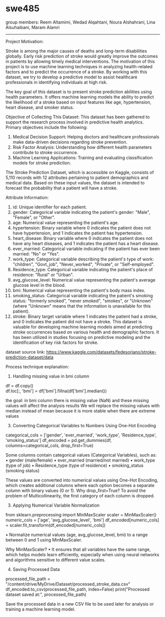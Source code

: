 # swe485
group members:
Reem Altamimi,
Wedad Alqahtani,
Noura Alshahrani,
Lina Alsuhaibani,
Maram Alamri

-----------------
Project Motivation:

Stroke is among the major causes of deaths and long-term disabilities globally. Early risk prediction of stroke would greatly improve the outcomes in patients by allowing timely medical interventions. The motivation of this project is to use machine learning techniques in analyzing health-related factors and to predict the occurrence of a stroke. By working with this dataset, we try to develop a predictive model to assist healthcare professionals in identifying individuals at high risk.

The key goal of this dataset is to present stroke prediction abilities using health parameters. It offers machine learning models the ability to predict the   likelihood of a stroke based on input features like age, hypertension, heart disease, and smoker status.

Objective of Collecting This Dataset:
This dataset has been gathered to support the research process involved in predictive health analytics. 
Primary objectives include the following:
1. Medical Decision Support: Helping doctors and healthcare professionals make data-driven decisions regarding stroke prevention.
2. Risk Factor Analysis: Understanding how different health parameters contribute to stroke occurrence.
3. Machine Learning Applications: Training and evaluating classification models for stroke prediction.

The Stroke Prediction Dataset, which is accessible on Kaggle, consists of 5,110 records with 12 attributes pertaining to patient demographics and medical data. Based on these input values, the dataset is intended to forecast the probability that a patient will have a stroke.

Attribute Information:
1. id: Unique identifier for each patient.
2. gender: Categorical variable indicating the patient's gender: "Male", "Female", or "Other".
3. age: Numerical value representing the patient's age.
4. hypertension: Binary variable where 0 indicates the patient does not have hypertension, and 1 indicates the patient has hypertension.
5. heart_disease: Binary variable where 0 indicates the patient does not have any heart diseases, and 1 indicates the patient has a heart disease.
6. ever_married: Categorical variable indicating if the patient has ever been married: "No" or "Yes".
7. work_type: Categorical variable describing the patient's type of work: "children", "Govt_job", "Never_worked", "Private", or "Self-employed".
8. Residence_type: Categorical variable indicating the patient's place of residence: "Rural" or "Urban".
9. avg_glucose_level: Numerical value representing the patient's average glucose level in the blood.
10. bmi: Numerical value representing the patient's body mass index.
11. smoking_status: Categorical variable indicating the patient's smoking status: "formerly smoked", "never smoked", "smokes", or "Unknown" (where "Unknown" means that the information is unavailable for this patient).
12. stroke: Binary target variable where 1 indicates the patient had a stroke, and 0 indicates the patient did not have a stroke.
This dataset is valuable for developing machine learning models aimed at predicting stroke occurrences based on various health and demographic factors. It has been utilized in studies focusing on predictive modeling and the identification of key risk factors for stroke.

dataset source link: https://www.kaggle.com/datasets/fedesoriano/stroke-prediction-dataset/data



Process technique explanation:

1)	Handling missing value in bmi column
   
df = df.copy()  
df.loc[:, 'bmi'] = df['bmi'].fillna(df['bmi'].median())

the goal:
in bmi column there is missing value (NaN) and these missing values will affect the analysis results
We will replace the missing values with median instead of mean because it is more stable when there are extreme values

3)	Converting Categorical Variables to Numbers Using One-Hot Encoding
   
categorical_cols = ['gender', 'ever_married', 'work_type', 'Residence_type', 'smoking_status']
df_encoded = pd.get_dummies(df, columns=categorical_cols, drop_first=True)

Some columns contain categorical values (Categorical Variables), such as:
•	gender (male/female)
•	ever_married (married/not married)
•	work_type (type of job)
•	Residence_type (type of residence)
•	smoking_status (smoking status)

These values are converted into numerical values using One-Hot Encoding, which creates additional columns where each option becomes a separate column with binary values (0 or 1).
Why drop_first=True?
To avoid the problem of Multicollinearity, the first category of each column is dropped.

3)	Applying Numerical Variable Normalization

from sklearn.preprocessing import MinMaxScaler
scaler = MinMaxScaler()
numeric_cols = ['age', 'avg_glucose_level', 'bmi']
df_encoded[numeric_cols] = scaler.fit_transform(df_encoded[numeric_cols])

•	Normalize numerical values (age, avg_glucose_level, bmi) to a range between 0 and 1 using MinMaxScaler.

Why MinMaxScaler?
•	It ensures that all variables have the same range, which helps models learn efficiently, especially when using neural networks and algorithms sensitive to different value scales.

4)	Saving Processed Data
   
processed_file_path = "/content/drive/MyDrive/Dataset/processed_stroke_data.csv"
df_encoded.to_csv(processed_file_path, index=False)
print("Processed dataset saved at:", processed_file_path)

Save the processed data in a new CSV file to be used later for analysis or training a machine learning model.

